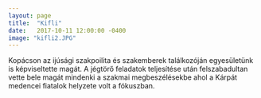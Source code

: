```yaml
---
layout: page
title:  "Kifli"
date:   2017-10-11 12:00:00 -0400
image: "kifli2.JPG"
---
```

<p>Kopácson az ijúsági szakpoilita és szakemberek találkozóján egyesületünk is képviseltette magát. A jégtörő feladatok teljesítése után felszabadultan vette bele magát mindenki a szakmai megbeszélésekbe ahol a Kárpát medencei fiatalok helyzete volt a fókuszban.</p>

<div class="box alt">
<div class="row uniform">
<div class="4u"><span class="image fit"><img src="{{ site.url | append: site.baseurl }}/images/kifli2.JPG" alt="" /></span></div>
<div class="4u"><span class="image fit"><img src="{{ site.url | append: site.baseurl }}/images/kifli3.JPG" alt="" /></span></div>
<div class="4u$"><span class="image fit"><img src="{{ site.url | append: site.baseurl }}/images/kifli4.JPG" alt="" /></span></div>
</div>
</div>
